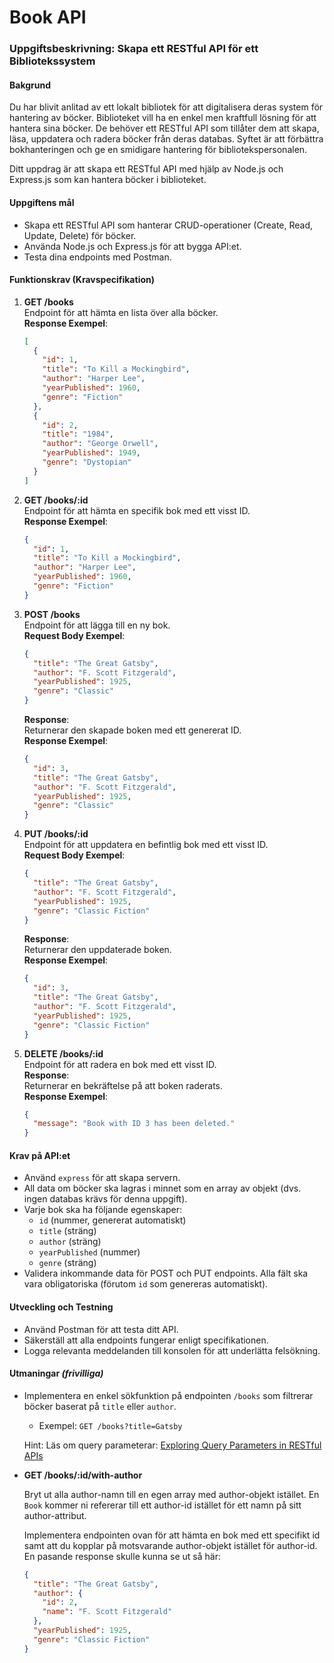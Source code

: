 # Book API

### Uppgiftsbeskrivning: Skapa ett RESTful API för ett Bibliotekssystem

#### Bakgrund

Du har blivit anlitad av ett lokalt bibliotek för att digitalisera deras system för hantering av böcker. Biblioteket vill ha en enkel men kraftfull lösning för att hantera sina böcker. De behöver ett RESTful API som tillåter dem att skapa, läsa, uppdatera och radera böcker från deras databas. Syftet är att förbättra bokhanteringen och ge en smidigare hantering för bibliotekspersonalen.

Ditt uppdrag är att skapa ett RESTful API med hjälp av Node.js och Express.js som kan hantera böcker i biblioteket.

#### Uppgiftens mål

- Skapa ett RESTful API som hanterar CRUD-operationer (Create, Read, Update, Delete) för böcker.
- Använda Node.js och Express.js för att bygga API:et.
- Testa dina endpoints med Postman.

#### Funktionskrav (Kravspecifikation)

1. **GET /books**  
   Endpoint för att hämta en lista över alla böcker.  
   **Response Exempel**:

   ```json
   [
     {
       "id": 1,
       "title": "To Kill a Mockingbird",
       "author": "Harper Lee",
       "yearPublished": 1960,
       "genre": "Fiction"
     },
     {
       "id": 2,
       "title": "1984",
       "author": "George Orwell",
       "yearPublished": 1949,
       "genre": "Dystopian"
     }
   ]
   ```

2. **GET /books/:id**  
   Endpoint för att hämta en specifik bok med ett visst ID.  
   **Response Exempel**:

   ```json
   {
     "id": 1,
     "title": "To Kill a Mockingbird",
     "author": "Harper Lee",
     "yearPublished": 1960,
     "genre": "Fiction"
   }
   ```

3. **POST /books**  
   Endpoint för att lägga till en ny bok.  
   **Request Body Exempel**:

   ```json
   {
     "title": "The Great Gatsby",
     "author": "F. Scott Fitzgerald",
     "yearPublished": 1925,
     "genre": "Classic"
   }
   ```

   **Response**:  
   Returnerar den skapade boken med ett genererat ID.  
   **Response Exempel**:

   ```json
   {
     "id": 3,
     "title": "The Great Gatsby",
     "author": "F. Scott Fitzgerald",
     "yearPublished": 1925,
     "genre": "Classic"
   }
   ```

4. **PUT /books/:id**  
   Endpoint för att uppdatera en befintlig bok med ett visst ID.  
   **Request Body Exempel**:

   ```json
   {
     "title": "The Great Gatsby",
     "author": "F. Scott Fitzgerald",
     "yearPublished": 1925,
     "genre": "Classic Fiction"
   }
   ```

   **Response**:  
   Returnerar den uppdaterade boken.  
   **Response Exempel**:

   ```json
   {
     "id": 3,
     "title": "The Great Gatsby",
     "author": "F. Scott Fitzgerald",
     "yearPublished": 1925,
     "genre": "Classic Fiction"
   }
   ```

5. **DELETE /books/:id**  
   Endpoint för att radera en bok med ett visst ID.  
   **Response**:  
   Returnerar en bekräftelse på att boken raderats.  
   **Response Exempel**:
   ```json
   {
     "message": "Book with ID 3 has been deleted."
   }
   ```

#### Krav på API:et

- Använd `express` för att skapa servern.
- All data om böcker ska lagras i minnet som en array av objekt (dvs. ingen databas krävs för denna uppgift).
- Varje bok ska ha följande egenskaper:
  - `id` (nummer, genererat automatiskt)
  - `title` (sträng)
  - `author` (sträng)
  - `yearPublished` (nummer)
  - `genre` (sträng)
- Validera inkommande data för POST och PUT endpoints. Alla fält ska vara obligatoriska (förutom `id` som genereras automatiskt).

#### Utveckling och Testning

- Använd Postman för att testa ditt API.
- Säkerställ att alla endpoints fungerar enligt specifikationen.
- Logga relevanta meddelanden till konsolen för att underlätta felsökning.

#### Utmaningar _(frivilliga)_

- Implementera en enkel sökfunktion på endpointen `/books` som filtrerar böcker baserat på `title` eller `author`.

  - Exempel: `GET /books?title=Gatsby`

  Hint: Läs om query parameterar: [Exploring Query Parameters in RESTful APIs
  ](https://blog.replaybird.com/query-parameters-in-restful-apis/)

- **GET /books/:id/with-author**

  Bryt ut alla author-namn till en egen array med author-objekt istället. En `Book` kommer ni refererar till ett author-id istället för ett namn på sitt author-attribut.

  Implementera endpointen ovan för att hämta en bok med ett specifikt id samt att du kopplar på motsvarande author-objekt istället för author-id. En pasande response skulle kunna se ut så här:

  ```json
  {
    "title": "The Great Gatsby",
    "author": {
      "id": 2,
      "name": "F. Scott Fitzgerald"
    },
    "yearPublished": 1925,
    "genre": "Classic Fiction"
  }
  ```
